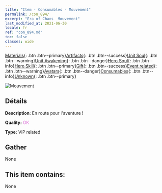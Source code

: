 ```yaml
---
title: "Item - Consumables - Mouvement"
permalink: /con_894/
excerpt: "Era of Chaos  Mouvement"
last_modified_at: 2021-06-30
locale: fr
ref: "con_894.md"
toc: false
classes: wide
---
```

 [Materials](/ItemsFR/){: .btn .btn--primary}[Artifacts](/ItemsFR/Artifacts/){: .btn .btn--success}[Unit Soul](/ItemsFR/UnitSoul/){: .btn .btn--warning}[Unit Awakening](/ItemsFR/UnitAwakening/){: .btn .btn--danger}[Hero Soul](/ItemsFR/HeroSoul/){: .btn .btn--info}[Hero Skill](/ItemsFR/HeroSkill/){: .btn .btn--primary}[Gift](/ItemsFR/Gift/){: .btn .btn--success}[Event related](/ItemsFR/Events/){: .btn .btn--warning}[Avatars](/ItemsFR/Avatars/){: .btn .btn--danger}[Consumables](/ItemsFR/Consumables/){: .btn .btn--info}[Unknown](/ItemsFR/Unknown/){: .btn .btn--primary}

 ![Mouvement](/images/t/i_111.png)

## Détails
 **Description:** En route pour l'aventure !

 **Quality:** <span style="color: #DA70D6">OK</span>

 **Type:** VIP related

## Gather

  None

## This item contains:

  None

